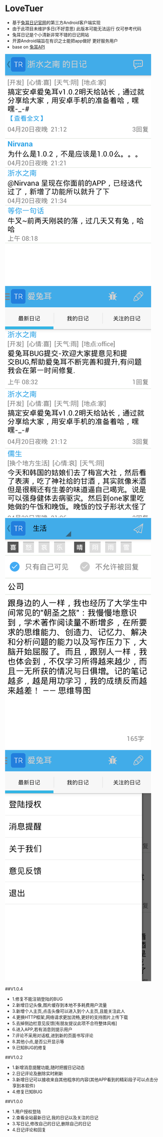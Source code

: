 # LoveTuer

- 基于[兔耳日记官网](http://www.tuer.me/)的第三方Android客户端实现
- 由于此项目未维护多日(不好意思) 此版本可能无法运行 仅可参考代码 
- 兔耳日记是个小清新非常不错的日记网站 
- 开源Android端旨在有识之士能把app做好 更好服务用户
- base on [兔耳API](https://github.com/xiaojue/tuer.me/blob/master/docs/index.md)

![img1](/img/device-2014-04-21-094238.png)
![img1](/img/device-2014-04-21-094254.png)
![img1](/img/device-2014-04-21-094412.png)
![img1](/img/device-2014-04-21-094426.png)

##V1.0.4
- 1.修复不能注销登陆的BUG
- 2.新增日记头像,图片缓存到本地不多耗费用户流量
- 3.新增个人主页,点击头像可以进入到个人主页,且能关注此人
- 4.更换HTTP框架,网络请求更加流畅,更好的支持图片上传下载
- 5.去掉侧边栏意见反馈[有朋友提议此项不合符整体风格]
- 6.进入APP,若有消息则提示用户
- 7.评论不采用对话框,进到新的页面书写评论
- 8.其他小点,是否公开显示等
- 9.已知BUG的修复

##V1.0.2
- 1.新增消息提醒功能,随时把握日记动态
- 2.日记评论及删除实时刷新
- 3.新增日记可以接收来自其他程序的内容(其他APP看到的精彩段子可以点击分享到本软件)
- 4.修复已知BUG

##V1.0.0
- 1.用户授权登陆
- 2.查看全站最新日记,我的日记以及关注的日记
- 3.写日记,修改自己的日记,删除自己的日记
- 4.日记评论和回复

